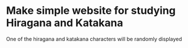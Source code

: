 # Make simple website for studying Hiragana and Katakana

One of the hiragana and katakana characters will be randomly displayed